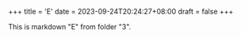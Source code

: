 +++
title = 'E'
date = 2023-09-24T20:24:27+08:00
draft = false
+++

This is markdown "E" from folder "3".
